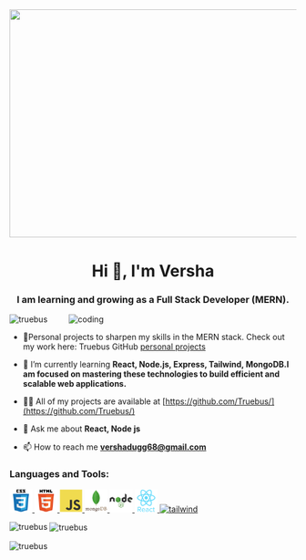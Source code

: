 <img src="https://github.com/Truebus/Truebus/raw/main/Black%20and%20Red%20Gradient%20Gaming%20Youtube%20Banner.png" width="1280" height="400" />



<h1 align="center" style="animation: fadeIn 3s;">
  Hi 👋, I'm Versha
</h1>

<h3 align="center" style="animation: fadeIn 4s;">
  I am learning and growing as a Full Stack Developer (MERN).
</h3>

<img align="right" src="https://i.pinimg.com/originals/54/e3/7d/54e37d8074ebcde1d96c77d7b2a7f310.gif" alt="coding" width="400"/>


<p align="left"> <img src="https://komarev.com/ghpvc/?username=truebus&label=Profile%20views&color=0e75b6&style=flat" alt="truebus" /> </p>

- 🔭Personal projects to sharpen my skills in the MERN stack. Check out my work here: Truebus GitHub [personal projects](https://github.com/Truebus/)

- 🌱 I’m currently learning **React, Node.js, Express, Tailwind, MongoDB.I am focused on mastering these technologies to build efficient and scalable web applications.**

- 👨‍💻 All of my projects are available at [https://github.com/Truebus/](https://github.com/Truebus/)

- 💬 Ask me about **React, Node js**

- 📫 How to reach me **vershadugg68@gmail.com**



<h3 align="left">Languages and Tools:</h3>
<p align="left"> <a href="https://www.w3schools.com/css/" target="_blank" rel="noreferrer"> <img src="https://raw.githubusercontent.com/devicons/devicon/master/icons/css3/css3-original-wordmark.svg" alt="css3" width="40" height="40"/> </a> <a href="https://www.w3.org/html/" target="_blank" rel="noreferrer"> <img src="https://raw.githubusercontent.com/devicons/devicon/master/icons/html5/html5-original-wordmark.svg" alt="html5" width="40" height="40"/> </a> <a href="https://developer.mozilla.org/en-US/docs/Web/JavaScript" target="_blank" rel="noreferrer"> <img src="https://raw.githubusercontent.com/devicons/devicon/master/icons/javascript/javascript-original.svg" alt="javascript" width="40" height="40"/> </a> <a href="https://www.mongodb.com/" target="_blank" rel="noreferrer"> <img src="https://raw.githubusercontent.com/devicons/devicon/master/icons/mongodb/mongodb-original-wordmark.svg" alt="mongodb" width="40" height="40"/> </a> <a href="https://nodejs.org" target="_blank" rel="noreferrer"> <img src="https://raw.githubusercontent.com/devicons/devicon/master/icons/nodejs/nodejs-original-wordmark.svg" alt="nodejs" width="40" height="40"/> </a> <a href="https://reactjs.org/" target="_blank" rel="noreferrer"> <img src="https://raw.githubusercontent.com/devicons/devicon/master/icons/react/react-original-wordmark.svg" alt="react" width="40" height="40"/> </a> <a href="https://tailwindcss.com/" target="_blank" rel="noreferrer"> <img src="https://www.vectorlogo.zone/logos/tailwindcss/tailwindcss-icon.svg" alt="tailwind" width="40" height="40"/> </a> </p>

<p><img align="left" src="https://github-readme-stats.vercel.app/api/top-langs?username=truebus&show_icons=true&locale=en&layout=compact" alt="truebus" /></p>

<p>&nbsp;<img align="center" src="https://github-readme-stats.vercel.app/api?username=truebus&show_icons=true&locale=en" alt="truebus" /></p>

<p><img align="center" src="https://github-readme-streak-stats.herokuapp.com/?user=truebus&" alt="truebus" /></p>
